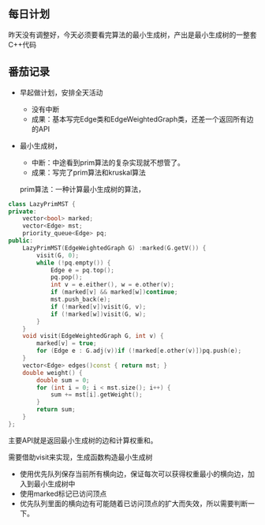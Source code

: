## 每日计划

昨天没有调整好，今天必须要看完算法的最小生成树，产出是最小生成树的一整套C++代码

## 番茄记录

- 早起做计划，安排全天活动

  - 没有中断
  - 成果：基本写完Edge类和EdgeWeightedGraph类，还差一个返回所有边的API

- 最小生成树，

  - 中断：中途看到prim算法的复杂实现就不想管了。
  - 成果：写完了prim算法和kruskal算法

  prim算法：一种计算最小生成树的算法，

```C++
class LazyPrimMST {
private:
	vector<bool> marked;
	vector<Edge> mst;
	priority_queue<Edge> pq;
public:
	LazyPrimMST(EdgeWeightedGraph G) :marked(G.getV()) {
		visit(G, 0);
		while (!pq.empty()) {
			Edge e = pq.top();
			pq.pop();
			int v = e.either(), w = e.other(v);
			if (marked[v] && marked[w])continue;
			mst.push_back(e);
			if (!marked[v])visit(G, v);
			if (!marked[w])visit(G, w);
		}
	}
	void visit(EdgeWeightedGraph G, int v) {
		marked[v] = true;
		for (Edge e : G.adj(v))if (!marked[e.other(v)])pq.push(e);
	}
	vector<Edge> edges()const { return mst; }
	double weight() {
		double sum = 0;
		for (int i = 0; i < mst.size(); i++) {
			sum += mst[i].getWeight();
		}
		return sum;
	}
};
```

主要API就是返回最小生成树的边和计算权重和。

需要借助visit来实现，生成函数构造最小生成树

- 使用优先队列保存当前所有横向边，保证每次可以获得权重最小的横向边，加入到最小生成树中
- 使用marked标记已访问顶点
- 优先队列里面的横向边有可能随着已访问顶点的扩大而失效，所以需要判断一下。

